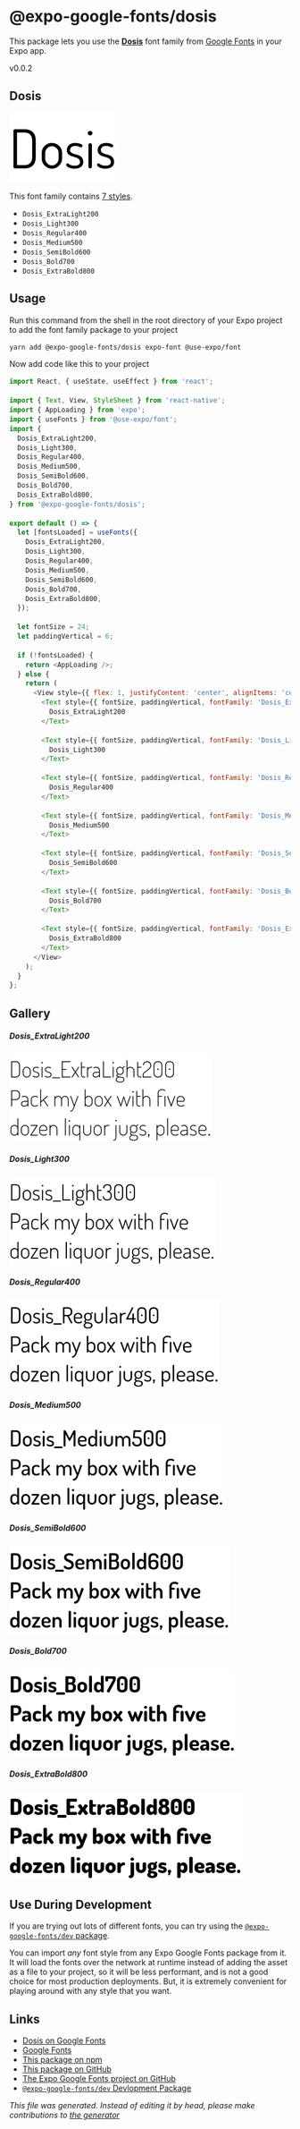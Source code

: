 # @expo-google-fonts/dosis

This package lets you use the [**Dosis**](https://fonts.google.com/specimen/Dosis) font family from [Google Fonts](https://fonts.google.com/) in your Expo app.

v0.0.2

## Dosis

![Dosis](./font-family.png)

This font family contains [7 styles](#gallery).

- `Dosis_ExtraLight200`
- `Dosis_Light300`
- `Dosis_Regular400`
- `Dosis_Medium500`
- `Dosis_SemiBold600`
- `Dosis_Bold700`
- `Dosis_ExtraBold800`

## Usage

Run this command from the shell in the root directory of your Expo project to add the font family package to your project
```sh
yarn add @expo-google-fonts/dosis expo-font @use-expo/font
```

Now add code like this to your project
```js
import React, { useState, useEffect } from 'react';

import { Text, View, StyleSheet } from 'react-native';
import { AppLoading } from 'expo';
import { useFonts } from '@use-expo/font';
import {
  Dosis_ExtraLight200,
  Dosis_Light300,
  Dosis_Regular400,
  Dosis_Medium500,
  Dosis_SemiBold600,
  Dosis_Bold700,
  Dosis_ExtraBold800,
} from '@expo-google-fonts/dosis';

export default () => {
  let [fontsLoaded] = useFonts({
    Dosis_ExtraLight200,
    Dosis_Light300,
    Dosis_Regular400,
    Dosis_Medium500,
    Dosis_SemiBold600,
    Dosis_Bold700,
    Dosis_ExtraBold800,
  });

  let fontSize = 24;
  let paddingVertical = 6;

  if (!fontsLoaded) {
    return <AppLoading />;
  } else {
    return (
      <View style={{ flex: 1, justifyContent: 'center', alignItems: 'center' }}>
        <Text style={{ fontSize, paddingVertical, fontFamily: 'Dosis_ExtraLight200' }}>
          Dosis_ExtraLight200
        </Text>

        <Text style={{ fontSize, paddingVertical, fontFamily: 'Dosis_Light300' }}>
          Dosis_Light300
        </Text>

        <Text style={{ fontSize, paddingVertical, fontFamily: 'Dosis_Regular400' }}>
          Dosis_Regular400
        </Text>

        <Text style={{ fontSize, paddingVertical, fontFamily: 'Dosis_Medium500' }}>
          Dosis_Medium500
        </Text>

        <Text style={{ fontSize, paddingVertical, fontFamily: 'Dosis_SemiBold600' }}>
          Dosis_SemiBold600
        </Text>

        <Text style={{ fontSize, paddingVertical, fontFamily: 'Dosis_Bold700' }}>
          Dosis_Bold700
        </Text>

        <Text style={{ fontSize, paddingVertical, fontFamily: 'Dosis_ExtraBold800' }}>
          Dosis_ExtraBold800
        </Text>
      </View>
    );
  }
};

```

## Gallery

##### Dosis_ExtraLight200
![Dosis_ExtraLight200](./3ae9ee353b3e8df71d17a46208649ec71c145848f8db69eb86b9cc1c129304b7.ttf.png)

##### Dosis_Light300
![Dosis_Light300](./be02e69501081e964d549ca957d036bbb12e816c1d224d1ce145ca31499bdfa0.ttf.png)

##### Dosis_Regular400
![Dosis_Regular400](./313cd3d73107761779313dba36f6ec6a100a5a4daf06f4b78f8f733538936cdf.ttf.png)

##### Dosis_Medium500
![Dosis_Medium500](./b1bef4924c728f63829085fe2ca4995a6a41c495df45c5830d51bf649e273031.ttf.png)

##### Dosis_SemiBold600
![Dosis_SemiBold600](./8b8741fdb78479290fcd114044c58c9263670dd32db70b744dd56764a8d0b734.ttf.png)

##### Dosis_Bold700
![Dosis_Bold700](./4124ad4492dbb70075dd1bce8976da33cbad57f2fc10eeedc7da35592285605d.ttf.png)

##### Dosis_ExtraBold800
![Dosis_ExtraBold800](./4a7b18554b3247dd3b1384afabd828043b9a9417221c7480c2bb78a99bc4190b.ttf.png)


## Use During Development

If you are trying out lots of different fonts, you can try using the [`@expo-google-fonts/dev` package](https://www.npmjs.com/package/@expo-google-fonts/dev).

You can import *any* font style from any Expo Google Fonts package from it. It will load the fonts
over the network at runtime instead of adding the asset as a file to your project, so it will be 
less performant, and is not a good choice for most production deployments. But, it is extremely convenient
for playing around with any style that you want.

## Links

- [Dosis on Google Fonts](https://fonts.google.com/specimen/Dosis)
- [Google Fonts](https://fonts.google.com/)
- [This package on npm](https://www.npmjs.com/package/@expo-google-fonts/dosis)
- [This package on GitHub](https://github.com/expo/google-fonts/tree/master/font-packages/dosis)
- [The Expo Google Fonts project on GitHub](https://github.com/expo/google-fonts)
- [`@expo-google-fonts/dev` Devlopment Package](https://github.com/expo/google-fonts/tree/master/font-packages/dev)


*This file was generated. Instead of editing it by head, please make contributions to [the generator](https://github.com/expo/google-fonts/tree/master/packages/generator)*
